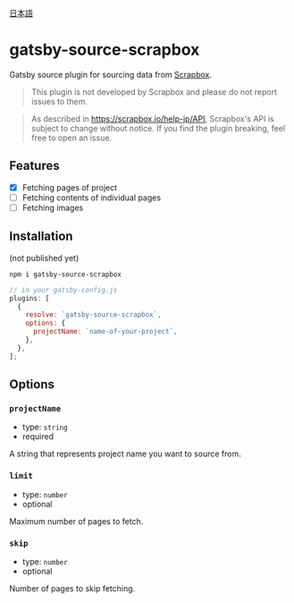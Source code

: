 [日本語](README-ja.md)

# gatsby-source-scrapbox


Gatsby source plugin for sourcing data from [Scrapbox](https://scrapbox.io).

> This plugin is not developed by Scrapbox and please do not report issues to them.

> As described in https://scrapbox.io/help-jp/API, Scrapbox's API is subject to change without notice. If you find the plugin breaking, feel free to open an issue.

## Features

- [x] Fetching pages of project
- [ ] Fetching contents of individual pages
- [ ] Fetching images

## Installation

(not published yet)

```
npm i gatsby-source-scrapbox
```

```js
// in your gatsby-config.js
plugins: [
  {
    resolve: `gatsby-source-scrapbox`,
    options: {
      projectName: `name-of-your-project`,
    },
  },
];
```

## Options

### `projectName`

- type: `string`
- required

A string that represents project name you want to source from.

### `limit`

- type: `number`
- optional

Maximum number of pages to fetch.

### `skip`

- type: `number`
- optional

Number of pages to skip fetching.
